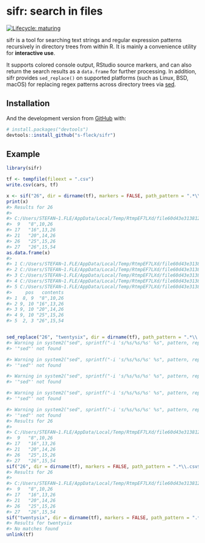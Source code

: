 
<!-- README.md is generated from README.Rmd. Please edit that file -->

# sifr: search in files

<!-- badges: start -->

[![Lifecycle:
maturing](https://img.shields.io/badge/lifecycle-maturing-blue.svg)](https://lifecycle.r-lib.org/articles/stages.html)
<!-- badges: end -->

sifr is a tool for searching text strings and regular expression
patterns recursively in directory trees from within R. It is mainly a
convenience utility for **interactive use**.

It supports colored console output, RStudio source markers, and can also
return the search results as a `data.frame` for further processing. In
addition, sifr provides `sed_replace()` on supported platforms (such as
Linux, BSD, macOS) for replacing regex patterns across directory trees
via [sed](https://en.wikipedia.org/wiki/Sed).

## Installation

And the development version from [GitHub](https://github.com/) with:

``` r
# install.packages("devtools")
devtools::install_github("s-fleck/sifr")
```

## Example

``` r
library(sifr)

tf <- tempfile(fileext = ".csv")
write.csv(cars, tf)

x <- sif("26", dir = dirname(tf), markers = FALSE, path_pattern = ".*\\.csv$")
print(x)
#> Results for 26 
#> 
#> C:/Users/STEFAN~1.FLE/AppData/Local/Temp/RtmpEF7LXd/file60d43e313812.csv
#>  9   "8",10,26 
#> 17   "16",13,26 
#> 21   "20",14,26 
#> 26   "25",15,26 
#> 27   "26",15,54
as.data.frame(x)
#>                                                                       path ln
#> 1 C:/Users/STEFAN~1.FLE/AppData/Local/Temp/RtmpEF7LXd/file60d43e313812.csv  9
#> 2 C:/Users/STEFAN~1.FLE/AppData/Local/Temp/RtmpEF7LXd/file60d43e313812.csv 17
#> 3 C:/Users/STEFAN~1.FLE/AppData/Local/Temp/RtmpEF7LXd/file60d43e313812.csv 21
#> 4 C:/Users/STEFAN~1.FLE/AppData/Local/Temp/RtmpEF7LXd/file60d43e313812.csv 26
#> 5 C:/Users/STEFAN~1.FLE/AppData/Local/Temp/RtmpEF7LXd/file60d43e313812.csv 27
#>     pos   contents
#> 1  8, 9  "8",10,26
#> 2 9, 10 "16",13,26
#> 3 9, 10 "20",14,26
#> 4 9, 10 "25",15,26
#> 5  2, 3 "26",15,54


sed_replace("26", "twentysix", dir = dirname(tf), path_pattern = ".*\\.csv$")
#> Warning in system2("sed", sprintf("-i 's/%s/%s/%s' %s", pattern, replace, :
#> '"sed"' not found

#> Warning in system2("sed", sprintf("-i 's/%s/%s/%s' %s", pattern, replace, :
#> '"sed"' not found

#> Warning in system2("sed", sprintf("-i 's/%s/%s/%s' %s", pattern, replace, :
#> '"sed"' not found

#> Warning in system2("sed", sprintf("-i 's/%s/%s/%s' %s", pattern, replace, :
#> '"sed"' not found

#> Warning in system2("sed", sprintf("-i 's/%s/%s/%s' %s", pattern, replace, :
#> '"sed"' not found
#> Results for 26 
#> 
#> C:/Users/STEFAN~1.FLE/AppData/Local/Temp/RtmpEF7LXd/file60d43e313812.csv
#>  9   "8",10,26 
#> 17   "16",13,26 
#> 21   "20",14,26 
#> 26   "25",15,26 
#> 27   "26",15,54
sif("26", dir = dirname(tf), markers = FALSE, path_pattern = ".*\\.csv$")
#> Results for 26 
#> 
#> C:/Users/STEFAN~1.FLE/AppData/Local/Temp/RtmpEF7LXd/file60d43e313812.csv
#>  9   "8",10,26 
#> 17   "16",13,26 
#> 21   "20",14,26 
#> 26   "25",15,26 
#> 27   "26",15,54
sif("twentysix", dir = dirname(tf), markers = FALSE, path_pattern = ".*\\.csv$")
#> Results for twentysix 
#> No matches found
unlink(tf)
```
